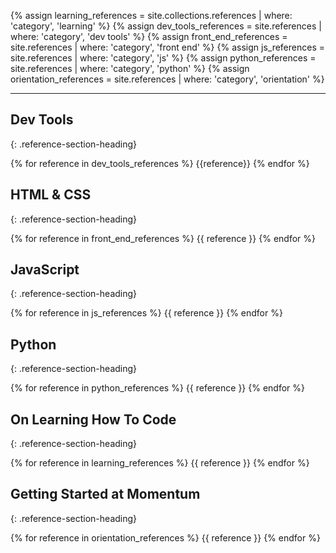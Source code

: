 
{% assign learning_references = site.collections.references | where: 'category', 'learning' %}
{% assign dev_tools_references = site.references | where: 'category', 'dev tools' %}
{% assign front_end_references = site.references | where: 'category', 'front end' %}
{% assign js_references = site.references | where: 'category', 'js' %}
{% assign python_references = site.references | where: 'category', 'python' %}
{% assign orientation_references = site.references | where: 'category', 'orientation' %}

---

## Dev Tools

{: .reference-section-heading}

{% for reference in dev_tools_references %}
  {{reference}}
{% endfor %}

## HTML & CSS

{: .reference-section-heading}

{% for reference in front_end_references %}
  {{ reference }}
{% endfor %}

## JavaScript

{: .reference-section-heading}

{% for reference in js_references %}
  {{ reference }}
{% endfor %}

## Python

{: .reference-section-heading}

{% for reference in python_references %}
  {{ reference }}
{% endfor %}

## On Learning How To Code

{: .reference-section-heading}

{% for reference in learning_references %}
  {{ reference }}
{% endfor %}

## Getting Started at Momentum

{: .reference-section-heading}

{% for reference in orientation_references %}
  {{ reference }}
{% endfor %}
